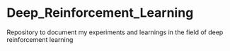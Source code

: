 # Deep_Reinforcement_Learning
Repository to document my experiments and learnings in the field of deep reinforcement learning

